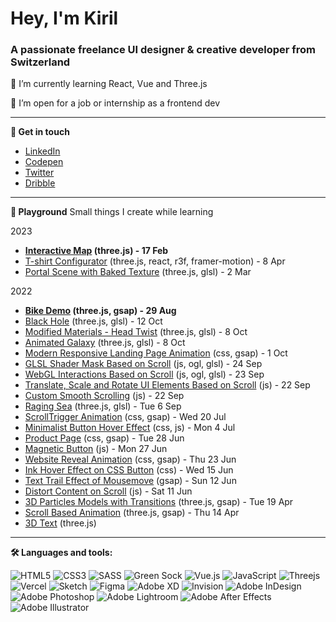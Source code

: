 <h1>Hey, I'm Kiril</h1>
<h3>A passionate freelance UI designer & creative developer from Switzerland</h3>

🌱 I’m currently learning React, Vue and Three.js

🔭 I’m open for a job or internship as a frontend dev


---
**👋  Get in touch**

- <a href="https://linkedin.com/in/kiriltucker" target="blank">LinkedIn</a>
- <a href="https://codepen.io/kirilbt" target="blank">Codepen</a>
- <a href="https://twitter.com/kirilbt" target="blank">Twitter</a>
- <a href="https://dribbble.com/kirilbt" target="blank">Dribble</a>

---
**🎨  Playground**
Small things I create while learning

2023
- **[Interactive Map](https://plateforme10-interactive-map.vercel.app/) (three.js) - 17 Feb**
- [T-shirt Configurator](https://b8fd0h.csb.app/) (three.js, react, r3f, framer-motion) - 8 Apr
- [Portal Scene with Baked Texture](https://simple-portal-scene.vercel.app/) (three.js, glsl) - 2 Mar

2022
- **[Bike Demo](https://bike-demo-threejs.vercel.app/) (three.js, gsap) - 29 Aug**
- [Black Hole](https://awwwards-black-hole.vercel.app/) (three.js, glsl) - 12 Oct
- [Modified Materials - Head Twist](https://head-twist.vercel.app) (three.js, glsl) - 8 Oct
- [Animated Galaxy](https://animated-galaxy-five.vercel.app) (three.js, glsl) - 8 Oct
- [Modern Responsive Landing Page Animation](https://codepen.io/kirilbt/full/abGGNyR) (css, gsap) - 1 Oct
- [GLSL Shader Mask Based on Scroll](https://awwwards-workshop-kiril.vercel.app/demo-4.html) (js, ogl, glsl) - 24 Sep
- [WebGL Interactions Based on Scroll](https://awwwards-workshop-kiril.vercel.app/demo-3.html) (js, ogl, glsl) - 23 Sep
- [Translate, Scale and Rotate UI Elements Based on Scroll](https://awwwards-workshop-kiril.vercel.app/demo-2.html) (js) - 22 Sep
- [Custom Smooth Scrolling](https://awwwards-workshop-kiril.vercel.app/demo-1.html) (js) - 22 Sep
- [Raging Sea](https://raging-sea-with-shaders.vercel.app/) (three.js, glsl) - Tue 6 Sep
- [ScrollTrigger Animation](https://codepen.io/kirilbt/full/XWERgjg) (css, gsap) - Wed 20 Jul
- [Minimalist Button Hover Effect](https://codepen.io/kirilbt/full/ZExbQvR) (css, js) - Mon 4 Jul
- [Product Page](https://codepen.io/kirilbt/full/wvmwZWj) (css, gsap) - Tue 28 Jun
- [Magnetic Button](https://codepen.io/kirilbt/full/WNzeayw) (js) - Mon 27 Jun
- [Website Reveal Animation](https://codepen.io/kirilbt/full/JjpQMRy) (css, gsap) - Thu 23 Jun
- [Ink Hover Effect on CSS Button](https://codepen.io/kirilbt/full/gOvqVgP) (css) - Wed 15 Jun
- [Text Trail Effect of Mousemove](https://codepen.io/kirilbt/full/XWZojKG) (gsap) - Sun 12 Jun
- [Distort Content on Scroll](https://codepen.io/kirilbt/full/dydQwJp) (js) - Sat 11 Jun
- [3D Particles Models with Transitions](https://3d-particles-models-with-transitions.vercel.app/) (three.js, gsap) - Tue 19 Apr
- [Scroll Based Animation](https://scroll-based-animation-weld.vercel.app/) (three.js, gsap) - Thu 14 Apr
- [3D Text](https://www.kiril.ch/) (three.js)

---
**🛠  Languages and tools:**

![HTML5](https://img.shields.io/badge/html5-%23E34F26.svg?style=flat-square&logo=html5&logoColor=white)
![CSS3](https://img.shields.io/badge/css3-%231572B6.svg?style=flat-square&logo=css3&logoColor=white)
![SASS](https://img.shields.io/badge/SASS-hotpink.svg?style=flat-square&logo=SASS&logoColor=white)
![Green Sock](https://img.shields.io/badge/green%20sock-88CE02?style=flat-square&logo=greensock&logoColor=white)
![Vue.js](https://img.shields.io/badge/vuejs-%2335495e.svg?style=flat-square&logo=vuedotjs&logoColor=%234FC08D)
![JavaScript](https://img.shields.io/badge/javascript-%23323330.svg?style=flat-square&logo=javascript&logoColor=%23F7DF1E)
![Threejs](https://img.shields.io/badge/threejs-black?style=flat-square&logo=three.js&logoColor=white)
![Vercel](https://img.shields.io/badge/vercel-%23000000.svg?style=flat-square&logo=vercel&logoColor=white)
![Sketch](https://img.shields.io/badge/Sketch-FFB387?style=flat-square&logo=sketch&logoColor=black)
![Figma](https://img.shields.io/badge/figma-%23F24E1E.svg?style=flat-square&logo=figma&logoColor=white)
![Adobe XD](https://img.shields.io/badge/Adobe%20XD-470137?style=flat-square&logo=Adobe%20XD&logoColor=#FF61F6)
![Invision](https://img.shields.io/badge/invision-FF3366?style=flat-square&logo=invision&logoColor=white)
![Adobe InDesign](https://img.shields.io/badge/Adobe%20InDesign-49021F?style=flat-square&logo=adobeindesign&logoColor=white)
![Adobe Photoshop](https://img.shields.io/badge/adobe%20photoshop-%2331A8FF.svg?style=flat-square&logo=adobe%20photoshop&logoColor=white)
![Adobe Lightroom](https://img.shields.io/badge/Adobe%20Lightroom-31A8FF.svg?style=flat-square&logo=Adobe%20Lightroom&logoColor=white)
![Adobe After Effects](https://img.shields.io/badge/Adobe%20After%20Effects-9999FF.svg?style=flat-square&logo=Adobe%20After%20Effects&logoColor=white)
![Adobe Illustrator](https://img.shields.io/badge/adobe%20illustrator-%23FF9A00.svg?style=flat-square&logo=adobe%20illustrator&logoColor=white)


